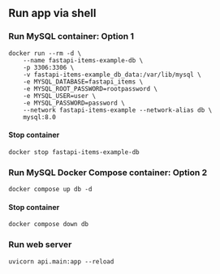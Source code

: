 
## Run app via shell


### Run MySQL container: Option 1
```shell
docker run --rm -d \
    --name fastapi-items-example-db \
    -p 3306:3306 \
    -v fastapi-items-example_db_data:/var/lib/mysql \
    -e MYSQL_DATABASE=fastapi_items \
    -e MYSQL_ROOT_PASSWORD=rootpassword \
    -e MYSQL_USER=user \
    -e MYSQL_PASSWORD=password \
    --network fastapi-items-example --network-alias db \
    mysql:8.0 
```

#### Stop container
```shell
docker stop fastapi-items-example-db
```

### Run MySQL Docker Compose container: Option 2
```shell
docker compose up db -d
```

#### Stop container
```shell
docker compose down db
```


### Run web server
```shell
uvicorn api.main:app --reload
```
